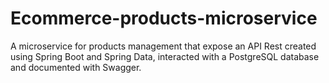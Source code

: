 # Ecommerce-products-microservice

A microservice for products management that expose an API Rest created using Spring Boot and Spring Data, interacted with a PostgreSQL database and documented with Swagger.
